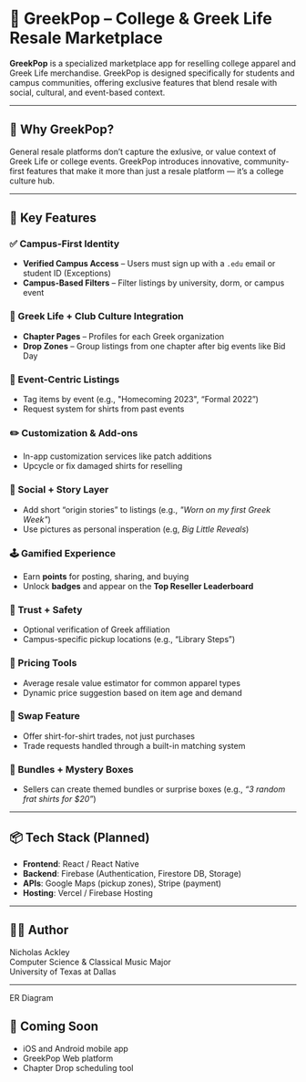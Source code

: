 # 👕 GreekPop – College & Greek Life Resale Marketplace

**GreekPop** is a specialized marketplace app for reselling college apparel and Greek Life merchandise. GreekPop is designed specifically for students and campus communities, offering exclusive features that blend resale with social, cultural, and event-based context.

---

## 🧠 Why GreekPop?

General resale platforms don’t capture the exlusive, or value context of Greek Life or college events. GreekPop introduces innovative, community-first features that make it more than just a resale platform — it’s a college culture hub.

---

## 🎯 Key Features

### ✅ Campus-First Identity
- **Verified Campus Access** – Users must sign up with a `.edu` email or student ID (Exceptions)
- **Campus-Based Filters** – Filter listings by university, dorm, or campus event

### 🔱 Greek Life + Club Culture Integration
- **Chapter Pages** – Profiles for each Greek organization
- **Drop Zones** – Group listings from one chapter after big events like Bid Day

### 🎉 Event-Centric Listings
- Tag items by event (e.g., "Homecoming 2023", “Formal 2022”)
- Request system for shirts from past events

### ✏️ Customization & Add-ons
- In-app customization services like patch additions
- Upcycle or fix damaged shirts for reselling

### 💬 Social + Story Layer
- Add short “origin stories” to listings (e.g., *"Worn on my first Greek Week"*)
- Use pictures as personal insperation (e.g, *Big Little Reveals*)

### 🕹️ Gamified Experience
- Earn **points** for posting, sharing, and buying
- Unlock **badges** and appear on the **Top Reseller Leaderboard**

### 🔐 Trust + Safety
- Optional verification of Greek affiliation
- Campus-specific pickup locations (e.g., “Library Steps”)

### 💸 Pricing Tools
- Average resale value estimator for common apparel types
- Dynamic price suggestion based on item age and demand

### 🔄 Swap Feature
- Offer shirt-for-shirt trades, not just purchases
- Trade requests handled through a built-in matching system

### 🎁 Bundles + Mystery Boxes
- Sellers can create themed bundles or surprise boxes (e.g., *“3 random frat shirts for $20”*)

---

## 📦 Tech Stack (Planned)
- **Frontend**: React / React Native
- **Backend**: Firebase (Authentication, Firestore DB, Storage)
- **APIs**: Google Maps (pickup zones), Stripe (payment)
- **Hosting**: Vercel / Firebase Hosting

---

## 👨‍💻 Author

Nicholas Ackley  
Computer Science & Classical Music Major  
University of Texas at Dallas

---

ER Diagram





## 🔗 Coming Soon

- iOS and Android mobile app
- GreekPop Web platform
- Chapter Drop scheduling tool

